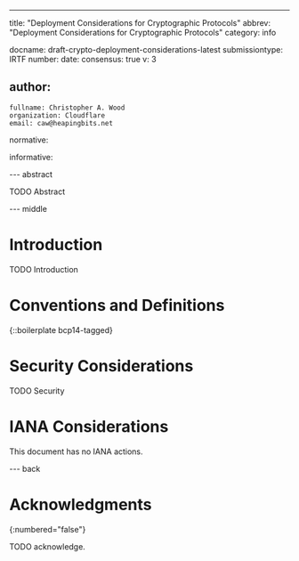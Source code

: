 ---
title: "Deployment Considerations for Cryptographic Protocols"
abbrev: "Deployment Considerations for Cryptographic Protocols"
category: info

docname: draft-crypto-deployment-considerations-latest
submissiontype: IRTF
number:
date:
consensus: true
v: 3

author:
 -
    fullname: Christopher A. Wood
    organization: Cloudflare
    email: caw@heapingbits.net

normative:

informative:


--- abstract

TODO Abstract


--- middle

# Introduction

TODO Introduction

<!--
Prompt: What are practical considerations for deploying cryptographic protocols, especially surrounding bandwidth, rounds, and computation limits?

Bandwidth:
- XXX

Rounds:
- XXX

Computation:
- XXX

State:
- No session identifiers or global counters to track state 
- Ephemeral state is okay and modeled with protocol state machines — FROST nonce as state 
- Long term state nonce reuse state is not really feasible — eg Hash based signatures not deployable unless state space is isolated or partitioned
-->


# Conventions and Definitions

{::boilerplate bcp14-tagged}


# Security Considerations

TODO Security


# IANA Considerations

This document has no IANA actions.


--- back

# Acknowledgments
{:numbered="false"}

TODO acknowledge.
